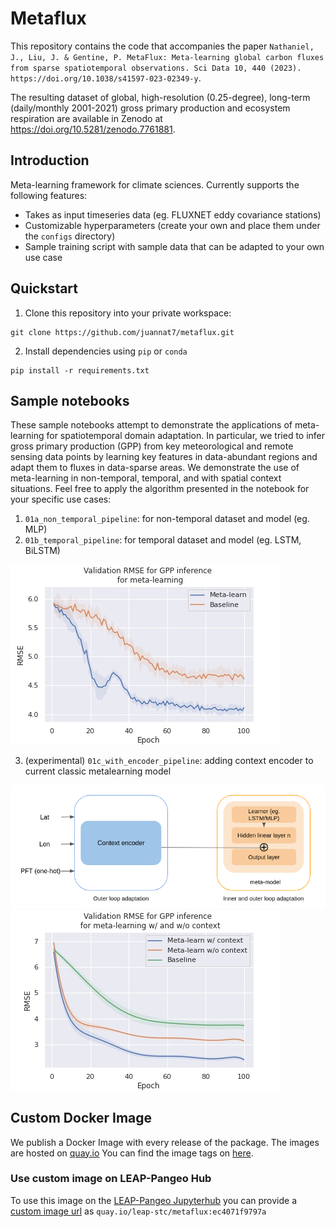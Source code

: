 # Metaflux
This repository contains the code that accompanies the paper `Nathaniel, J., Liu, J. & Gentine, P. MetaFlux: Meta-learning global carbon fluxes from sparse spatiotemporal observations. Sci Data 10, 440 (2023). https://doi.org/10.1038/s41597-023-02349-y`. 

The resulting dataset of global, high-resolution (0.25-degree), long-term (daily/monthly 2001-2021) gross primary production and ecosystem respiration are available in Zenodo at https://doi.org/10.5281/zenodo.7761881.

## Introduction
Meta-learning framework for climate sciences. Currently supports the following features:
- Takes as input timeseries data (eg. FLUXNET eddy covariance stations)
- Customizable hyperparameters (create your own and place them under the `configs` directory)
- Sample training script with sample data that can be adapted to your own use case

## Quickstart
1. Clone this repository into your private workspace:
```
git clone https://github.com/juannat7/metaflux.git
```

2. Install dependencies using `pip` or `conda`
```
pip install -r requirements.txt
```

## Sample notebooks
These sample notebooks attempt to demonstrate the applications of meta-learning for spatiotemporal domain adaptation. In particular, we tried to infer gross primary production (GPP) from key meteorological and remote sensing data points
by learning key features in data-abundant regions and adapt them to fluxes in data-sparse areas. We demonstrate the use of meta-learning in non-temporal, temporal, and with spatial context situations. Feel free to apply the algorithm presented in the notebook for your specific use cases: 

1. `01a_non_temporal_pipeline`: for non-temporal dataset and model (eg. MLP)
2. `01b_temporal_pipeline`: for temporal dataset and model (eg. LSTM, BiLSTM)

![Meta inference](https://github.com/juannat7/metaflux/blob/main/docs/gpp_infer.jpeg)

3. (experimental) `01c_with_encoder_pipeline`: adding context encoder to current classic metalearning model

![Encoder workflow](https://github.com/juannat7/metaflux/blob/main/docs/encoder_workflow.png)
![Meta inference with context encoder](https://github.com/juannat7/metaflux/blob/main/docs/gpp_encoder_infer.jpeg)

## Custom Docker Image
We publish a Docker Image with every release of the package. The images are hosted on [quay.io](https://quay.io/repository/leap-stc/metaflux) You can find the image tags on [here](https://quay.io/repository/leap-stc/metaflux?tab=tags). 

### Use custom image on LEAP-Pangeo Hub
To use this image on the [LEAP-Pangeo Jupyterhub](https://leap-stc.github.io/leap-pangeo/jupyterhub.html) you can provide a [custom image url](https://leap-stc.github.io/leap-pangeo/jupyterhub.html#custom-images) as `quay.io/leap-stc/metaflux:ec4071f9797a`
